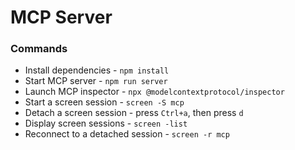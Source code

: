 # MCP Server

### Commands

- Install dependencies - `npm install`
- Start MCP server - `npm run server`
- Launch MCP inspector - `npx @modelcontextprotocol/inspector`
- Start a screen session - `screen -S mcp`
- Detach a screen session - press `Ctrl+a`, then press `d`
- Display screen sessions - `screen -list`
- Reconnect to a detached session - `screen -r mcp`
